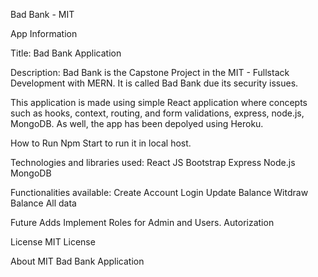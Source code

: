 Bad Bank - MIT

App Information

Title: Bad Bank Application

Description:
Bad Bank is the Capstone Project in the MIT - Fullstack Development with MERN. It is called Bad Bank due its security issues. 

This application is made using simple React application where  concepts such as hooks, context, routing, and form validations, express, node.js, MongoDB. As well, the app has been depolyed using Heroku. 

How to Run
Npm Start to run it in local host. 

Technologies and libraries used:
React JS
Bootstrap
Express
Node.js
MongoDB


Functionalities available:
Create Account
Login 
Update Balance
Witdraw Balance
All data


Future Adds
Implement Roles for Admin and Users. 
Autorization

License
MIT License

About
MIT Bad Bank Application

